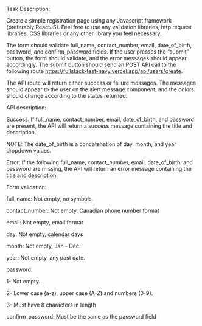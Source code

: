 Task Description:

Create a simple registration page using any Javascript framework (preferably ReactJS). Feel free to use any validation libraries, http request libraries, CSS libraries or any other library you feel necessary. 

 The form should validate full_name, contact_number, email, date_of_birth, password, and confirm_password fields. If the user presses the “submit” button, the form should validate, and the error messages should appear accordingly. The submit button should send an POST API call to the following route https://fullstack-test-navy.vercel.app/api/users/create. 

The API route will return either success or failure messages. The messages should appear to the user on the alert message component, and the colors should change according to the status returned.

 

 API description:

 Success: If full_name, contact_number, email, date_of_birth, and password are present, the API will return a success message containing the title and description. 

 

NOTE: The date_of_birth is a concatenation of day, month, and year dropdown values. 

Error:  If the following full_name, contact_number, email, date_of_birth, and password are missing, the API will return an error message containing the title and description. 

Form validation:

full_name: Not empty, no symbols.

contact_number: Not empty, Canadian phone number format

email: Not empty, email format

day: Not empty, calendar days

month: Not empty, Jan - Dec.

year: Not empty, any past date. 

password: 

1- Not empty.

2- Lower case (a-z), upper case (A-Z) and numbers (0-9).

3- Must have 8 characters in length

confirm_password: Must be the same as the password field